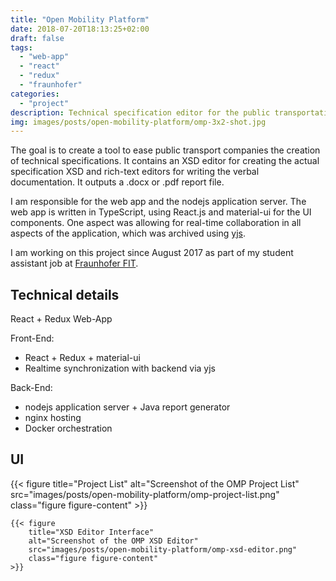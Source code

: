 ```yaml
---
title: "Open Mobility Platform"
date: 2018-07-20T18:13:25+02:00
draft: false
tags:
  - "web-app"
  - "react"
  - "redux"
  - "fraunhofer"
categories:
  - "project"
description: Technical specification editor for the public transportation industry
img: images/posts/open-mobility-platform/omp-3x2-shot.jpg
---
```


The goal is to create a tool to ease public transport companies the creation of technical specifications. It contains an XSD editor for creating the actual specification XSD and rich-text editors for writing the verbal documentation. It outputs a .docx or .pdf report file.

I am responsible for the web app and the nodejs application server. The web app is written in TypeScript, using React.js and material-ui for the UI components. One aspect was allowing for real-time collaboration in all aspects of the application, which was archived using [yjs](https://github.com/y-js/yjs).

I am working on this project since August 2017 as part of my student assistant job at [Fraunhofer FIT](https://fit.fraunhofer.de/).

## Technical details

React + Redux Web-App

Front-End:

- React + Redux + material-ui
- Realtime synchronization with backend via yjs

Back-End:

- nodejs application server + Java report generator
- nginx hosting
- Docker orchestration

## UI

<div class="figure-row">
    {{< figure
        title="Project List"
        alt="Screenshot of the OMP Project List"
        src="images/posts/open-mobility-platform/omp-project-list.png"
        class="figure figure-content"
    >}}

    {{< figure
        title="XSD Editor Interface"
        alt="Screenshot of the OMP XSD Editor"
        src="images/posts/open-mobility-platform/omp-xsd-editor.png"
        class="figure figure-content"
    >}}
</div>
